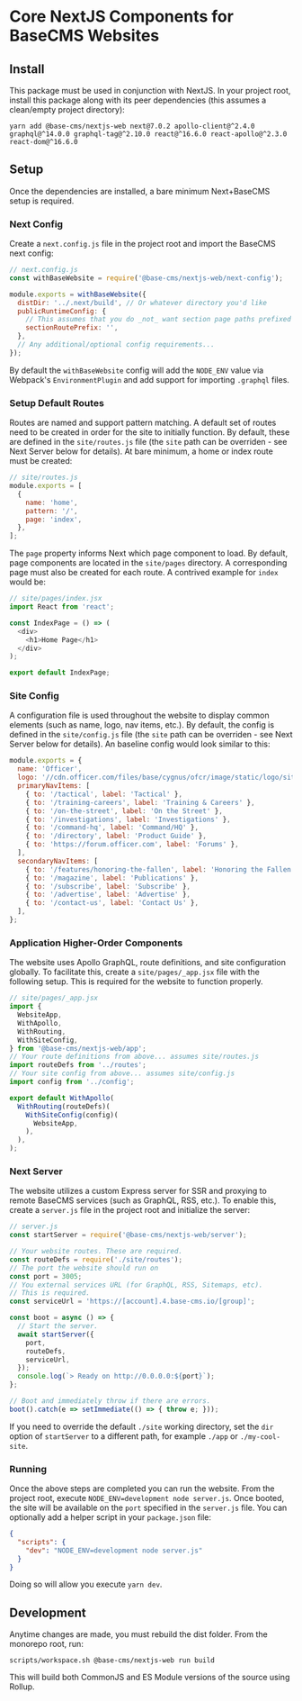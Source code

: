 # Core NextJS Components for BaseCMS Websites

## Install
This package must be used in conjunction with NextJS. In your project root, install this package along with its peer dependencies (this assumes a clean/empty project directory):
```
yarn add @base-cms/nextjs-web next@7.0.2 apollo-client@^2.4.0 graphql@^14.0.0 graphql-tag@^2.10.0 react@^16.6.0 react-apollo@^2.3.0 react-dom@^16.6.0
```

## Setup
Once the dependencies are installed, a bare minimum Next+BaseCMS setup is required.

### Next Config
Create a `next.config.js` file in the project root and import the BaseCMS next config:
```js
// next.config.js
const withBaseWebsite = require('@base-cms/nextjs-web/next-config');

module.exports = withBaseWebsite({
  distDir: '../.next/build', // Or whatever directory you'd like
  publicRuntimeConfig: {
    // This assumes that you do _not_ want section page paths prefixed with `/section`. Omit this to preserve `/section` prefixing.
    sectionRoutePrefix: '',
  },
  // Any additional/optional config requirements...
});

```
By default the `withBaseWebsite` config will add the `NODE_ENV` value via Webpack's `EnvironmentPlugin` and add support for importing `.graphql` files.

### Setup Default Routes
Routes are named and support pattern matching. A default set of routes need to be created in order for the site to initially function. By default, these are defined in the `site/routes.js` file (the `site` path can be overriden - see Next Server below for details). At bare minimum, a home or index route must be created:
```js
// site/routes.js
module.exports = [
  {
    name: 'home',
    pattern: '/',
    page: 'index',
  },
];
```
The `page` property informs Next which page component to load. By default, page components are located in the `site/pages` directory. A corresponding page must also be created for each route. A contrived example for `index` would be:
```js
// site/pages/index.jsx
import React from 'react';

const IndexPage = () => (
  <div>
    <h1>Home Page</h1>
  </div>
);

export default IndexPage;
```
### Site Config
A configuration file is used throughout the website to display common elements (such as name, logo, nav items, etc.). By default, the config is defined in the `site/config.js` file (the `site` path can be overriden - see Next Server below for details). An baseline config would look similar to this:
```js
module.exports = {
  name: 'Officer',
  logo: '//cdn.officer.com/files/base/cygnus/ofcr/image/static/logo/site_logo.png',
  primaryNavItems: [
    { to: '/tactical', label: 'Tactical' },
    { to: '/training-careers', label: 'Training & Careers' },
    { to: '/on-the-street', label: 'On the Street' },
    { to: '/investigations', label: 'Investigations' },
    { to: '/command-hq', label: 'Command/HQ' },
    { to: '/directory', label: 'Product Guide' },
    { to: 'https://forum.officer.com', label: 'Forums' },
  ],
  secondaryNavItems: [
    { to: '/features/honoring-the-fallen', label: 'Honoring the Fallen' },
    { to: '/magazine', label: 'Publications' },
    { to: '/subscribe', label: 'Subscribe' },
    { to: '/advertise', label: 'Advertise' },
    { to: '/contact-us', label: 'Contact Us' },
  ],
};

```

### Application Higher-Order Components
The website uses Apollo GraphQL, route definitions, and site configuration globally. To facilitate this, create a `site/pages/_app.jsx` file with the following setup. This is required for the website to function properly.
```js
// site/pages/_app.jsx
import {
  WebsiteApp,
  WithApollo,
  WithRouting,
  WithSiteConfig,
} from '@base-cms/nextjs-web/app';
// Your route definitions from above... assumes site/routes.js
import routeDefs from '../routes';
// Your site config from above... assumes site/config.js
import config from '../config';

export default WithApollo(
  WithRouting(routeDefs)(
    WithSiteConfig(config)(
      WebsiteApp,
    ),
  ),
);
```

### Next Server
The website utilizes a custom Express server for SSR and proxying to remote BaseCMS services (such as GraphQL, RSS, etc.). To enable this, create a `server.js` file in the project root and initialize the server:
```js
// server.js
const startServer = require('@base-cms/nextjs-web/server');

// Your website routes. These are required.
const routeDefs = require('./site/routes');
// The port the website should run on
const port = 3005;
// You external services URL (for GraphQL, RSS, Sitemaps, etc).
// This is required.
const serviceUrl = 'https://[account].4.base-cms.io/[group]';

const boot = async () => {
  // Start the server.
  await startServer({
    port,
    routeDefs,
    serviceUrl,
  });
  console.log(`> Ready on http://0.0.0.0:${port}`);
};

// Boot and immediately throw if there are errors.
boot().catch(e => setImmediate(() => { throw e; }));
```
If you need to override the default `./site` working directory, set the `dir` option of `startServer` to a different path, for example `./app` or `./my-cool-site`.

### Running
Once the above steps are completed you can run the website. From the project root, execute `NODE_ENV=development node server.js`. Once booted, the site will be available on the `port` specified in the `server.js` file. You can optionally add a helper script in your `package.json` file:
```json
{
  "scripts": {
    "dev": "NODE_ENV=development node server.js"
  }
}
```
Doing so will allow you execute `yarn dev`.

## Development
Anytime changes are made, you must rebuild the dist folder. From the monorepo root, run:
```
scripts/workspace.sh @base-cms/nextjs-web run build
```
This will build both CommonJS and ES Module versions of the source using Rollup.
